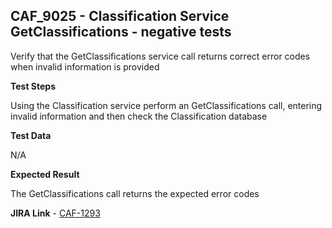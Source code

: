 ## CAF_9025 - Classification Service GetClassifications - negative tests ##

Verify that the GetClassifications service call returns correct error codes when invalid information is provided

**Test Steps**

Using the Classification service perform an GetClassifications call, entering invalid information and then check the Classification database

**Test Data**

N/A

**Expected Result**

The GetClassifications call returns the expected error codes

**JIRA Link** - [CAF-1293](https://jira.autonomy.com/browse/CAF-1293)


